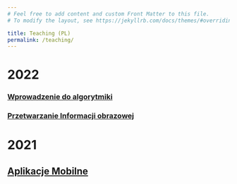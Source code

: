 ```yaml
---
# Feel free to add content and custom Front Matter to this file.
# To modify the layout, see https://jekyllrb.com/docs/themes/#overriding-theme-defaults

title: Teaching (PL)
permalink: /teaching/
---
```

# 2022
### [Wprowadzenie do algorytmiki](courses/2022/wda.md)

### [Przetwarzanie Informacji obrazowej](courses/2022/pio.md)


# 2021
## [Aplikacje Mobilne](courses/2021/am.md)
